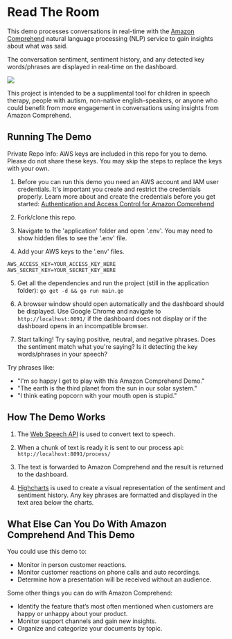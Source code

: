# Read The Room
This demo processes conversations in real-time with the [Amazon Comprehend](https://aws.amazon.com/comprehend/) natural language processing (NLP) service to gain insights about what was said.

The conversation sentiment, sentiment history, and any detected key words/phrases are displayed in real-time on the dashboard. 

![](https://i.imgur.com/mOapUsp.gif)

This project is intended to be a supplimental tool for children in speech therapy, people with autism, non-native english-speakers, or anyone who could benefit from more engagement in conversations using insights from Amazon Comprehend.

## Running The Demo
Private Repo Info: AWS keys are included in this repo for you to demo. Please do not share these keys. You may skip the steps to replace the keys with your own. 

1. Before you can run this demo you need an AWS account and IAM user credentials. It's important you create and restrict the credentials properly. Learn more about and create the credentials before you get started: [Authentication and Access Control for Amazon Comprehend](https://docs.aws.amazon.com/comprehend/latest/dg/auth-and-access-control.html)

2. Fork/clone this repo.

3. Navigate to the 'application' folder and open '.env'. You may need to show hidden files to see the '.env' file.

4. Add your AWS keys to the '.env' files.
```
AWS_ACCESS_KEY=YOUR_ACCESS_KEY_HERE
AWS_SECRET_KEY=YOUR_SECRET_KEY_HERE
```

5. Get all the dependencies and run the project (still in the application folder):
`go get -d && go run main.go`

6. A browser window should open automatically and the dashboard should be displayed. Use Google Chrome and navigate to `http://localhost:8091/` if the dashboard does not display or if the dashboard opens in an incompatible browser.

7. Start talking! Try saying positive, neutral, and negative phrases. Does the sentiment match what you're saying? Is it detecting the key words/phrases in your speech?

Try phrases like:

- "I'm so happy I get to play with this Amazon Comprehend Demo."
- "The earth is the third planet from the sun in our solar system."
- "I think eating popcorn with your mouth open is stupid."

## How The Demo Works

1. The [Web Speech API](https://www.google.com/intl/it/chrome/demos/speech.html) is used to convert text to speech.

2. When a chunk of text is ready it is sent to our process api: `http://localhost:8091/process/`

3. The text is forwarded to Amazon Comprehend and the result is returned to the dashboard.

4. [Highcharts](https://www.highcharts.com/) is used to create a visual representation of the sentiment and sentiment history. Any key phrases are formatted and displayed in the text area below the charts. 

## What Else Can You Do With Amazon Comprehend And This Demo

You could use this demo to:

- Monitor in person customer reactions.
- Monitor customer reactions on phone calls and auto recordings.
- Determine how a presentation will be received without an audience.

Some other things you can do with Amazon Comprehend:

- Identify the feature that’s most often mentioned when customers are happy or unhappy about your product.
- Monitor support channels and gain new insights.
- Organize and categorize your documents by topic.


